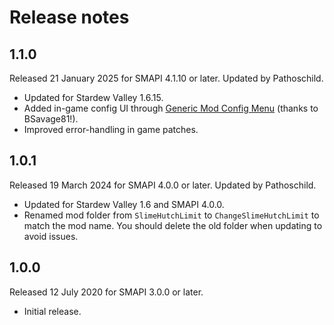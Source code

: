 ﻿# Release notes
## 1.1.0
Released 21 January 2025 for SMAPI 4.1.10 or later. Updated by Pathoschild.

- Updated for Stardew Valley 1.6.15.
- Added in-game config UI through [Generic Mod Config Menu](https://www.nexusmods.com/stardewvalley/mods/5098) (thanks to BSavage81!).
- Improved error-handling in game patches.

## 1.0.1
Released 19 March 2024 for SMAPI 4.0.0 or later. Updated by Pathoschild.

- Updated for Stardew Valley 1.6 and SMAPI 4.0.0.
- Renamed mod folder from `SlimeHutchLimit` to `ChangeSlimeHutchLimit` to match the mod name. You should delete the old folder when updating to avoid issues.

## 1.0.0
Released 12 July 2020 for SMAPI 3.0.0 or later.

- Initial release.
